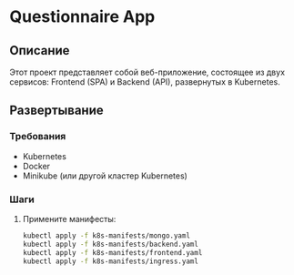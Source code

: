 # Questionnaire App

## Описание
Этот проект представляет собой веб-приложение, состоящее из двух сервисов: Frontend (SPA) и Backend (API), развернутых в Kubernetes. 

## Развертывание

### Требования
- Kubernetes
- Docker
- Minikube (или другой кластер Kubernetes)

### Шаги
1. Примените манифесты:
   ```bash
   kubectl apply -f k8s-manifests/mongo.yaml
   kubectl apply -f k8s-manifests/backend.yaml
   kubectl apply -f k8s-manifests/frontend.yaml
   kubectl apply -f k8s-manifests/ingress.yaml
```markdown

